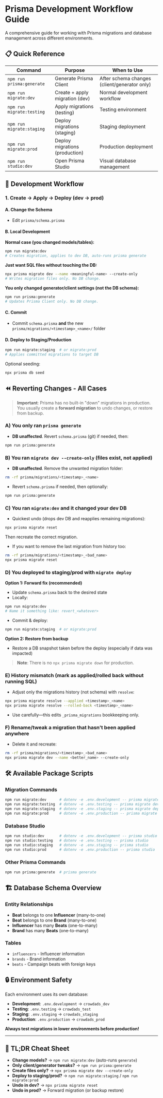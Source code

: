 # Prisma Development Workflow Guide

A comprehensive guide for working with Prisma migrations and database management across different environments.

## 📋 Quick Reference

| Command | Purpose | When to Use |
|---------|---------|-------------|
| `npm run prisma:generate` | Generate Prisma Client | After schema changes (client/generator only) |
| `npm run migrate:dev` | Create + apply migration (dev) | Normal development workflow |
| `npm run migrate:testing` | Apply migrations (testing) | Testing environment |
| `npm run migrate:staging` | Deploy migrations (staging) | Staging deployment |
| `npm run migrate:prod` | Deploy migrations (production) | Production deployment |
| `npm run studio:dev` | Open Prisma Studio | Visual database management |

## 🔄 Development Workflow

### 1. Create → Apply → Deploy (dev → prod)

#### A. Change the Schema
- Edit `prisma/schema.prisma`

#### B. Local Development

**Normal case (you changed models/tables):**
```bash
npm run migrate:dev
# Creates migration, applies to dev DB, auto-runs prisma generate
```

**Just want SQL files without touching the DB:**
```bash
npx prisma migrate dev --name <meaningful-name> --create-only
# Writes migration files only. No DB change.
```

**You only changed generator/client settings (not the DB schema):**
```bash
npm run prisma:generate
# Updates Prisma Client only. No DB change.
```

#### C. Commit
- Commit `schema.prisma` **and** the new `prisma/migrations/<timestamp>_<name>/` folder

#### D. Deploy to Staging/Production
```bash
npm run migrate:staging  # or migrate:prod
# Applies committed migrations to target DB
```

Optional seeding:
```bash
npx prisma db seed
```

## ⏪ Reverting Changes - All Cases

> **Important**: Prisma has no built-in "down" migrations in production. You usually create a **forward migration** to undo changes, or restore from backup.

### A) You only ran `prisma generate`
- **DB unaffected**. Revert `schema.prisma` (git) if needed, then:
```bash
npm run prisma:generate
```

### B) You ran `migrate dev --create-only` (files exist, not applied)
- **DB unaffected**. Remove the unwanted migration folder:
```bash
rm -rf prisma/migrations/<timestamp>_<name>
```
- Revert `schema.prisma` if needed, then optionally:
```bash
npm run prisma:generate
```

### C) You ran `migrate:dev` and it changed your **dev** DB
- Quickest undo (drops dev DB and reapplies remaining migrations):
```bash
npx prisma migrate reset
```
Then recreate the correct migration.

- If you want to remove the last migration from history too:
```bash
rm -rf prisma/migrations/<timestamp>_<bad_name>
npx prisma migrate reset
```

### D) You deployed to **staging/prod** with `migrate deploy`

**Option 1: Forward fix (recommended)**
- Update `schema.prisma` back to the desired state
- Locally:
```bash
npm run migrate:dev
# Name it something like: revert_<whatever>
```
- Commit & deploy:
```bash
npm run migrate:staging  # or migrate:prod
```

**Option 2: Restore from backup**
- Restore a DB snapshot taken before the deploy (especially if data was impacted)

> **Note**: There is no `npx prisma migrate down` for production.

### E) History mismatch (mark as applied/rolled back without running SQL)
- Adjust only the migrations history (not schema) with `resolve`:
```bash
npx prisma migrate resolve --applied <timestamp>_<name>
npx prisma migrate resolve --rolled-back <timestamp>_<name>
```
- Use carefully—this edits `_prisma_migrations` bookkeeping only.

### F) Rename/tweak a migration that hasn't been applied anywhere
- Delete it and recreate:
```bash
rm -rf prisma/migrations/<timestamp>_<bad_name>
npx prisma migrate dev --name <better_name> --create-only
```

## 🛠️ Available Package Scripts

### Migration Commands
```bash
npm run migrate:dev      # dotenv -e .env.development -- prisma migrate dev
npm run migrate:testing  # dotenv -e .env.testing -- prisma migrate dev  
npm run migrate:staging  # dotenv -e .env.staging -- prisma migrate deploy
npm run migrate:prod     # dotenv -e .env.production -- prisma migrate deploy
```

### Database Studio
```bash
npm run studio:dev       # dotenv -e .env.development -- prisma studio
npm run studio:testing   # dotenv -e .env.testing -- prisma studio
npm run studio:staging   # dotenv -e .env.staging -- prisma studio
npm run studio:prod      # dotenv -e .env.production -- prisma studio
```

### Other Prisma Commands
```bash
npm run prisma:generate  # prisma generate
```

## 🏗️ Database Schema Overview

### Entity Relationships
- **Beat** belongs to one **Influencer** (many-to-one)
- **Beat** belongs to one **Brand** (many-to-one)  
- **Influencer** has many **Beats** (one-to-many)
- **Brand** has many **Beats** (one-to-many)

### Tables
- `influencers` - Influencer information
- `brands` - Brand information  
- `beats` - Campaign beats with foreign keys

## 🔒 Environment Safety

Each environment uses its own database:
- **Development**: `.env.development` → `crowdads_dev`
- **Testing**: `.env.testing` → `crowdads_test`
- **Staging**: `.env.staging` → `crowdads_staging`
- **Production**: `.env.production` → `crowdads_prod`

**Always test migrations in lower environments before production!**

---

## 📝 TL;DR Cheat Sheet

- **Change models?** → `npm run migrate:dev` (auto-runs `generate`)
- **Only client/generator tweaks?** → `npm run prisma:generate`
- **Create files only?** → `npx prisma migrate dev --create-only`
- **Deploy to staging/prod?** → `npm run migrate:staging` / `npm run migrate:prod`
- **Undo in dev?** → `npx prisma migrate reset`
- **Undo in prod?** → Forward migration (or backup restore)
